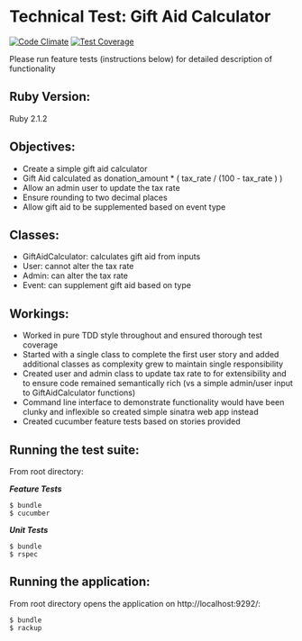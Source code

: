 Technical Test: Gift Aid Calculator
===================================

[![Code Climate](https://codeclimate.com/github/foxjerem/gift-aid-calculator/badges/gpa.svg)](https://codeclimate.com/github/foxjerem/gift-aid-calculator) [![Test Coverage](https://codeclimate.com/github/foxjerem/gift-aid-calculator/badges/coverage.svg)](https://codeclimate.com/github/foxjerem/gift-aid-calculator)

Please run feature tests (instructions below) for detailed description of functionality

Ruby Version:
-------------
Ruby 2.1.2

Objectives:
-----------
- Create a simple gift aid calculator
- Gift Aid calculated as donation_amount * ( tax_rate / (100 - tax_rate ) )
- Allow an admin user to update the tax rate
- Ensure rounding to two decimal places
- Allow gift aid to be supplemented based on event type

Classes:
--------
- GiftAidCalculator: calculates gift aid from inputs
- User: cannot alter the tax rate
- Admin: can alter the tax rate
- Event: can supplement gift aid based on type

Workings:
---------
- Worked in pure TDD style throughout and ensured thorough test coverage
- Started with a single class to complete the first user story and added additional classes as complexity grew to maintain single responsibility
- Created user and admin class to update tax rate to for extensibility and to ensure code remained semantically rich (vs a simple admin/user input to GiftAidCalculator functions)
- Command line interface to demonstrate functionality would have been clunky and inflexible so created simple sinatra web app instead
- Created cucumber feature tests based on stories provided

Running the test suite:
-----------------------
From root directory:

***Feature Tests***
```shell
$ bundle
$ cucumber
```

***Unit Tests***
```shell
$ bundle
$ rspec
```

Running the application:
------------------------
From root directory opens the application on http://localhost:9292/:

```shell
$ bundle
$ rackup 
```


